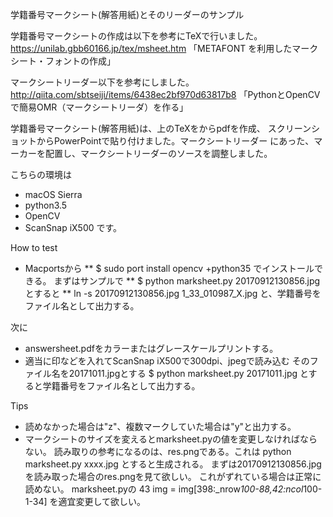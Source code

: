 学籍番号マークシート(解答用紙)とそのリーダーのサンプル

学籍番号マークシートの作成は以下を参考にTeXで行いました。
https://unilab.gbb60166.jp/tex/msheet.htm
「METAFONT を利用したマークシート・フォントの作成」

マークシートリーダー以下を参考にしました。
http://qiita.com/sbtseiji/items/6438ec2bf970d63817b8
「PythonとOpenCVで簡易OMR（マークシートリーダ）を作る」

学籍番号マークシート(解答用紙)は、上のTeXをからpdfを作成、
スクリーンショットからPowerPointで貼り付けました。マークシートリーダー
にあった、マーカーを配置し、マークシートリーダーのソースを調整しました。

こちらの環境は
* macOS Sierra
* python3.5
* OpenCV
* ScanSnap iX500
です。

How to test

* Macportsから
** $ sudo port install opencv +python35
でインストールできる。
まずはサンプルで
** $ python marksheet.py 20170912130856.jpg
とすると
** ln -s 20170912130856.jpg 1_33_010987_X.jpg
と、学籍番号をファイル名として出力する。

次に
* answersheet.pdfをカラーまたはグレースケールプリントする。
* 適当に印などを入れてScanSnap iX500で300dpi、jpegで読み込む
そのファイル名を20171011.jpgとする
$ python marksheet.py 20171011.jpg
とすると学籍番号をファイル名として出力する。

Tips
* 読めなかった場合は"z"、複数マークしていた場合は"y"と出力する。
* マークシートのサイズを変えるとmarksheet.pyの値を変更しなければならない。
読み取りの参考になるのは、res.pngである。これは
python marksheet.py xxxx.jpg
とすると生成される。
まずは20170912130856.jpgを読み取った場合のres.pngを見て欲しい。
これがずれている場合は正常に読めない。
marksheet.pyの
    43      img = img[398:_nrow*100-88,42:ncol*100-1-34]
を適宜変更して欲しい。

